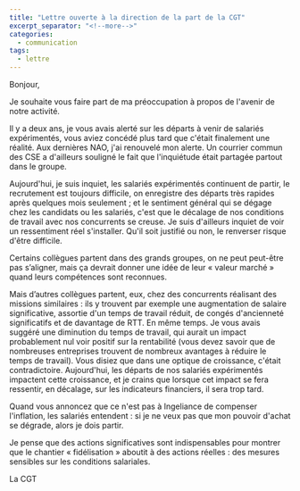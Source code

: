 ```yaml
---
title: "Lettre ouverte à la direction de la part de la CGT"
excerpt_separator: "<!--more-->"
categories:
  - communication
tags:
  - lettre
---
```


Bonjour,
 
Je souhaite vous faire part de ma préoccupation à propos de l'avenir de notre activité.
 
Il y a deux ans, je vous avais alerté sur les départs à venir de salariés expérimentés, vous aviez concédé plus tard que c'était finalement une réalité.
Aux dernières NAO, j'ai renouvelé mon alerte. Un courrier commun des CSE a d'ailleurs souligné le fait que l'inquiétude était partagée partout dans le groupe.
 
Aujourd'hui, je suis inquiet, les salariés expérimentés continuent de partir, le recrutement est toujours difficile, on enregistre des départs très rapides après quelques mois seulement ; et le sentiment général qui se dégage chez les candidats ou les salariés, c'est que le décalage de nos conditions de travail avec nos concurrents se creuse. Je suis d'ailleurs inquiet de voir un ressentiment réel s'installer. Qu'il soit justifié ou non, le renverser risque d'être difficile.
 
Certains collègues partent dans des grands groupes, on ne peut peut-être pas s’aligner, mais ça devrait donner une idée de leur «&nbsp;valeur marché&nbsp;» quand leurs compétences sont reconnues.
 
Mais d’autres collègues partent, eux, chez des concurrents réalisant des missions similaires : ils y trouvent par exemple une augmentation de salaire significative, assortie d'un temps de travail réduit, de congés d'ancienneté significatifs et de davantage de RTT. En même temps. Je vous avais suggéré une diminution du temps de travail, qui aurait un impact probablement nul voir positif sur la rentabilité (vous devez savoir que de nombreuses entreprises trouvent de nombreux avantages à réduire le temps de travail). Vous disiez que dans une optique de croissance, c'était contradictoire. Aujourd'hui, les départs de nos salariés expérimentés impactent cette croissance, et je crains que lorsque cet impact se fera ressentir, en décalage, sur les indicateurs financiers, il sera trop tard.
 
Quand vous annoncez que ce n'est pas à Ingeliance de compenser l'inflation, les salariés entendent : si je ne veux pas que mon pouvoir d'achat se dégrade, alors je dois partir.
 
Je pense que des actions significatives sont indispensables pour montrer que le chantier «&nbsp;fidélisation&nbsp;» aboutit à des actions réelles&nbsp;: des mesures sensibles sur les conditions salariales.

La CGT